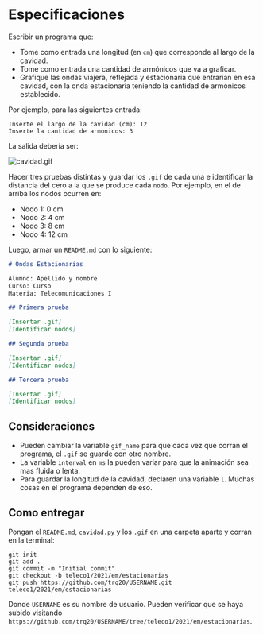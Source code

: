 # Especificaciones

Escribir un programa que:

- Tome como entrada una longitud (en `cm`) que corresponde al largo de la cavidad.
- Tome como entrada una cantidad de armónicos que va a graficar.
- Grafique las ondas viajera, reflejada y estacionaria que entrarían en esa cavidad, con la onda estacionaria teniendo la cantidad de armónicos establecido.

Por ejemplo, para las siguientes entrada:

```
Inserte el largo de la cavidad (cm): 12
Inserte la cantidad de armonicos: 3
```

La salida debería ser:

![cavidad.gif](./cavidad.gif)

Hacer tres pruebas distintas y guardar los `.gif` de cada una e identificar la distancia del cero a la que se produce cada `nodo`. Por ejemplo, en el de arriba los nodos ocurren en:

- Nodo 1: 0 cm
- Nodo 2: 4 cm
- Nodo 3: 8 cm
- Nodo 4: 12 cm

Luego, armar un `README.md` con lo siguiente:

```markdown
# Ondas Estacionarias

Alumno: Apellido y nombre
Curso: Curso
Materia: Telecomunicaciones I

## Primera prueba

[Insertar .gif]
[Identificar nodos]

## Segunda prueba

[Insertar .gif]
[Identificar nodos]

## Tercera prueba

[Insertar .gif]
[Identificar nodos]
```

## Consideraciones

- Pueden cambiar la variable `gif_name` para que cada vez que corran el programa, el `.gif` se guarde con otro nombre.
- La variable `interval` en `ms` la pueden variar para que la animación sea mas fluida o lenta.
- Para guardar la longitud de la cavidad, declaren una variable `l`. Muchas cosas en el programa dependen de eso.

## Como entregar

Pongan el `README.md`, `cavidad.py` y los `.gif` en una carpeta aparte y corran en la terminal:

```
git init
git add .
git commit -m "Initial commit"
git checkout -b teleco1/2021/em/estacionarias
git push https://github.com/trq20/USERNAME.git teleco1/2021/em/estacionarias
```

Donde `USERNAME` es su nombre de usuario. Pueden verificar que se haya subido visitando `https://github.com/trq20/USERNAME/tree/teleco1/2021/em/estacionarias`.